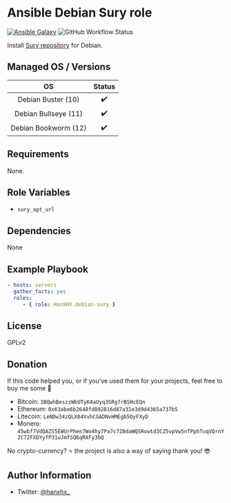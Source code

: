 Ansible Debian Sury role
========================

[![Ansible Galaxy](http://img.shields.io/badge/ansible--galaxy-HanXHX.debian_sury-blue.svg)](https://galaxy.ansible.com/HanXHX/debian_sury) ![GitHub Workflow Status](https://img.shields.io/github/actions/workflow/status/hanxhx/ansible-debian-sury/molecule.yml?branch=master)

Install [Sury repository](https://deb.sury.org/) for Debian.


Managed OS / Versions
---------------------

|          OS          |       Status        |
|:--------------------:|:-------------------:|
|  Debian Buster (10)  | :heavy_check_mark:  |
| Debian Bullseye (11) | :heavy_check_mark:  |
| Debian Bookworm (12) | :heavy_check_mark:  |


Requirements
------------

None.

Role Variables
--------------

- `sury_apt_url`

Dependencies
------------

None

Example Playbook
----------------

```yaml
- hosts: servers
  gather_facts: yes
  roles:
     - { role: HanXHX.debian-sury }
```

License
-------

GPLv2

Donation
--------

If this code helped you, or if you’ve used them for your projects, feel free to buy me some :beers:

- Bitcoin: `1BQwhBeszzWbUTyK4aUyq3SRg7rBSHcEQn`
- Ethereum: `0x63abe6b2648fd892816d87a31e3d9d4365a737b5`
- Litecoin: `LeNDw34zQLX84VvhCGADNvHMEgb5QyFXyD`
- Monero: `45wbf7VdQAZS5EWUrPhen7Wo4hy7Pa7c7ZBdaWQSRowtd3CZ5vpVw5nTPphTuqVQrnYZC72FXDYyfP31uJmfSQ6qRXFy3bQ`

No crypto-currency? :star: the project is also a way of saying thank you! :sunglasses:

Author Information
------------------

- Twitter: [@hanxhx_](https://twitter.com/hanxhx_)
